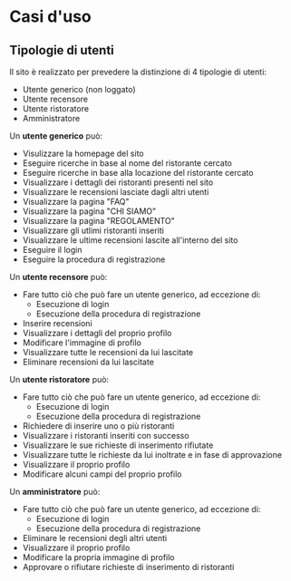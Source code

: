 # Casi d'uso

## Tipologie di utenti 
Il sito è realizzato per prevedere la distinzione di 4 tipologie di utenti:
- Utente generico (non loggato) 
- Utente recensore 
- Utente ristoratore 
- Amministratore 

Un **utente generico** può:
- Visulizzare la homepage del sito 
- Eseguire ricerche in base al nome del ristorante cercato 
- Eseguire ricerche in base alla locazione del ristorante cercato 
- Visualizzare i dettagli dei ristoranti presenti nel sito 
- Visualizzare le recensioni lasciate dagli altri utenti 
- Visualizzare la pagina "FAQ"
- Visualizzare la pagina "CHI SIAMO"
- Visualizzare la pagina "REGOLAMENTO"
- Visualizzare gli utlimi ristoranti inseriti 
- Visualizzare le ultime recensioni lascite all'interno del sito 
- Eseguire il login 
- Eseguire la procedura di registrazione 

Un **utente recensore** può: 
- Fare tutto ciò che può fare un utente generico, ad eccezione di: 
  - Esecuzione di login 
  - Esecuzione della procedura di registrazione
- Inserire recensioni 
- Visualizzare i dettagli del proprio profilo 
- Modificare l'immagine di profilo 
- Visualizzare tutte le recensioni da lui lascitate 
- Eliminare recensioni da lui lascitate 

Un **utente ristoratore** può: 
- Fare tutto ciò che può fare un utente generico, ad eccezione di: 
  - Esecuzione di login 
  - Esecuzione della procedura di registrazione
- Richiedere di inserire uno o più ristoranti 
- Visualizzare i ristoranti inseriti con successo 
- Visualizzare le sue richieste di inserimento rifiutate 
- Visualizzare tutte le richieste da lui inoltrate e in fase di approvazione
- Visualizzare il proprio profilo 
- Modificare alcuni campi del proprio profilo 

Un **amministratore** può: 
- Fare tutto ciò che può fare un utente generico, ad eccezione di: 
  - Esecuzione di login 
  - Esecuzione della procedura di registrazione
- Eliminare le recensioni degli altri utenti 
- Visualizzare il proprio profilo 
- Modificare la propria immagine di profilo 
- Approvare o rifiutare richieste di inserimento di ristoranti 
